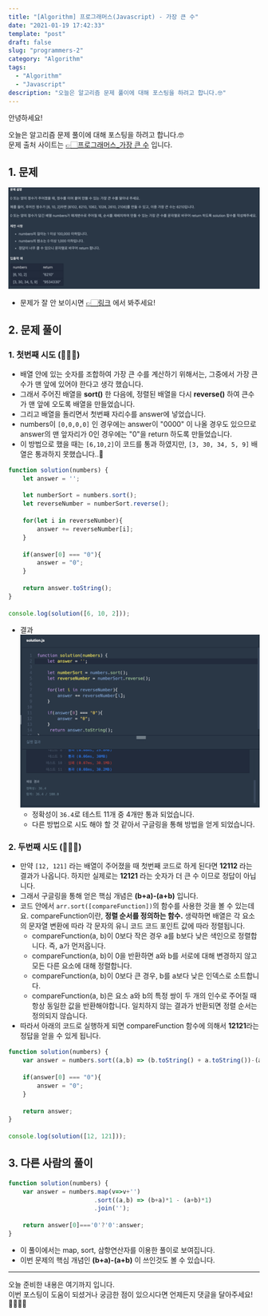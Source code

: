 ```yaml
---
title: "[Algorithm] 프로그래머스(Javascript) - 가장 큰 수"
date: "2021-01-19 17:42:33"
template: "post"
draft: false
slug: "programmers-2"
category: "Algorithm"
tags: 
  - "Algorithm"
  - "Javascript"
description: "오늘은 알고리즘 문제 풀이에 대해 포스팅을 하려고 합니다.🤓"
---
```


안녕하세요!

오늘은 알고리즘 문제 풀이에 대해 포스팅을 하려고 합니다.🤓  
문제 출처 사이트는 [👉🏻프로그래머스_가장 큰 수](https://programmers.co.kr/learn/courses/30/lessons/42746) 입니다.


## 1. 문제
![problem](../../assets/images/algorithm/programmers/algorithm-2/problem.png)
- 문제가 잘 안 보이시면 [👉🏻링크](https://programmers.co.kr/learn/courses/30/lessons/42746) 에서 봐주세요!

## 2. 문제 풀이
### 1. 첫번째 시도 (🙅🏻‍♀️)
- 배열 안에 있는 숫자를 조합하여 가장 큰 수를 계산하기 위해서는, 그중에서 가장 큰 수가 맨 앞에 있어야 한다고 생각 했습니다.
- 그래서 주어진 배열을 **sort()** 한 다음에, 정렬된 배열을 다시 **reverse()** 하여 큰수가 맨 앞에 오도록 배열을 만들었습니다.
- 그리고 배열을 돌리면서 첫번째 자리수를 answer에 넣었습니다.
- numbers이 `[0,0,0,0]` 인 경우에는 answer이 "0000" 이 나올 경우도 있으므로 answer의 맨 앞자리가 0인 경우에는 "0"을 return 하도록 만들었습니다.  
- 이 방법으로 했을 때는 `[6,10,2]`이 코드를 통과 하였지만, `[3, 30, 34, 5, 9]` 배열은 통과하지 못했습니다..🥲

```javascript
function solution(numbers) {
    let answer = '';

    let numberSort = numbers.sort();
    let reverseNumber = numberSort.reverse();

    for(let i in reverseNumber){
        answer += reverseNumber[i];
    }

    if(answer[0] === "0"){
        answer = "0";
    }

    return answer.toString();
}

console.log(solution([6, 10, 2]));
```

- 결과
![result](../../assets/images/algorithm/programmers/algorithm-2/result.png)
    - 정확성이 `36.4`로 테스트 11개 중 4개만 통과 되었습니다.
    - 다른 방법으로 시도 해야 할 것 같아서 구글링을 통해 방법을 얻게 되었습니다.
    

### 2. 두번째 시도 (🙆🏻‍♀️)
- 만약 `[12, 121]` 라는 배열이 주어졌을 때 첫번째 코드로 하게 된다면 **12112** 라는 결과가 나옵니다. 하지만 실제로는 **12121** 라는 숫자가 더 큰 수 이므로 정답이 아닙니다.
- 그래서 구글링을 통해 얻은 핵심 개념은 **(b+a)-(a+b)** 입니다.
- 코드 안에서 `arr.sort([compareFunction])`의 함수를 사용한 것을 볼 수 있는데요. compareFunction이란, **정렬 순서를 정의하는 함수.** 생략하면 배열은 각 요소의 문자열 변환에 따라 각 문자의 유니 코드 코드 포인트 값에 따라 정렬됩니다.
    - compareFunction(a, b)이 0보다 작은 경우 a를 b보다 낮은 색인으로 정렬합니다. 즉, a가 먼저옵니다.
    - compareFunction(a, b)이 0을 반환하면 a와 b를 서로에 대해 변경하지 않고 모든 다른 요소에 대해 정렬합니다.
    - compareFunction(a, b)이 0보다 큰 경우, b를 a보다 낮은 인덱스로 소트합니다.
    - compareFunction(a, b)은 요소 a와 b의 특정 쌍이 두 개의 인수로 주어질 때 항상 동일한 값을 반환해야합니다. 일치하지 않는 결과가 반환되면 정렬 순서는 정의되지 않습니다.
- 따라서 아래의 코드로 실행하게 되면 compareFunction 함수에 의해서 **12121**라는 정답을 얻을 수 있게 됩니다.

```javascript   
function solution(numbers) {
    var answer = numbers.sort((a,b) => (b.toString() + a.toString())-(a.toString() + b.toString())).join('');

    if(answer[0] === "0"){
        answer = "0";
    }

    return answer;
}

console.log(solution([12, 121]));
```


## 3. 다른 사람의 풀이
```javascript
function solution(numbers) {
    var answer = numbers.map(v=>v+'')
                        .sort((a,b) => (b+a)*1 - (a+b)*1)
                        .join('');

    return answer[0]==='0'?'0':answer;
}
```
- 이 풀이에서는 map, sort, 삼항연산자를 이용한 풀이로 보여집니다.
- 이번 문제의 핵심 개념인 **(b+a)-(a+b)** 이 쓰인것도 볼 수 있습니다.


-----

오늘 준비한 내용은 여기까지 입니다.  
이번 포스팅이 도움이 되셨거나 궁금한 점이 있으시다면 언제든지 댓글을 달아주세요!🙋🏻‍♀️✨   

